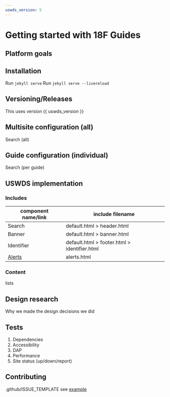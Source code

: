 ```yaml
---
uswds_version: 5
---
```

# Getting started with 18F Guides

## Platform goals

## Installation

Run `jekyll serve`
Run `jekyll serve --livereload`

## Versioning/Releases

This uses version {{ uswds_version }}

## Multisite configuration (all)

Search (all)

## Guide configuration (individual)

Search (per guide)

## USWDS implementation

### Includes

|component name/link | include filename |
| --- | --- |
| Search | default.html > header.html |
| Banner | default.html > banner.html |
| Identifier | default.html > footer.html > identifier.html |
| [Alerts](https://designsystem.digital.gov/components/alert/) | alerts.html |

### Content

lists

## Design research

Why we made the design decisions we did

## Tests

1. Dependencies
1. Accessibility
1. DAP
1. Performance
1. Site status (up/down/report)

## Contributing

.github/ISSUE_TEMPLATE see [example](https://github.com/uswds/uswds-tutorial/blob/main/.github/ISSUE_TEMPLATE/bug_report.yaml)
